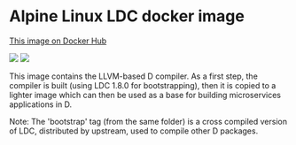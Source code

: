 # Alpine Linux LDC docker image

[This image on Docker Hub](https://hub.docker.com/r/bpfk/pkgbuilder)

[![](https://images.microbadger.com/badges/image/bpfk/ldc.svg)](https://microbadger.com/images/bpfk/ldc)
[![](https://images.microbadger.com/badges/version/bpfk/ldc.svg)](https://microbadger.com/images/bpfk/ldc)

This image contains the LLVM-based D compiler.
As a first step, the compiler is built (using LDC 1.8.0 for bootstrapping),
then it is copied to a lighter image which can then be used as a base for building
microservices applications in D.

Note:
The 'bootstrap' tag (from the same folder) is a cross compiled version of LDC,
distributed by upstream, used to compile other D packages.
